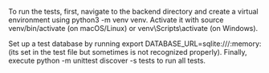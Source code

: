 To run the tests, first, navigate to the backend directory and create a virtual environment using python3 -m venv venv. Activate it with source venv/bin/activate (on macOS/Linux) or venv\Scripts\activate (on Windows). 

Set up a test database by running export DATABASE_URL=sqlite:///:memory: (its set in the test file but sometimes is not recognized properly). Finally, execute python -m unittest discover -s tests to run all tests.